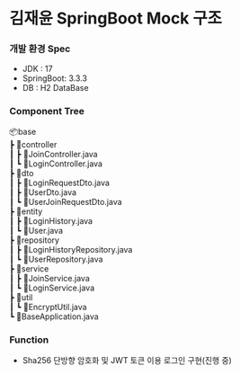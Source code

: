 # 김재윤 SpringBoot Mock 구조

### 개발 환경 Spec
<ul>
<li>JDK : 17</li>
<li>SpringBoot: 3.3.3</li>
<li>DB : H2 DataBase</li>
</ul>

### Component  Tree
📦base <br>
┣ 📂controller <br>
┃ ┣ 📜JoinController.java <br>
┃ ┗ 📜LoginController.java <br>
┣ 📂dto <br>
┃ ┣ 📜LoginRequestDto.java <br>
┃ ┣ 📜UserDto.java <br>
┃ ┗ 📜UserJoinRequestDto.java <br>
┣ 📂entity <br>
┃ ┣ 📜LoginHistory.java <br>
┃ ┗ 📜User.java <br>
┣ 📂repository <br>
┃ ┣ 📜LoginHistoryRepository.java <br>
┃ ┗ 📜UserRepository.java <br>
┣ 📂service <br>
┃ ┣ 📜JoinService.java <br>
┃ ┗ 📜LoginService.java <br>
┣ 📂util <br>
┃ ┗ 📜EncryptUtil.java <br>
┗ 📜BaseApplication.java <br>


### Function
<ul>
<li>Sha256 단방향 암호화 및 JWT 토큰 이용 로그인 구현(진행 중)</li>
</ul>